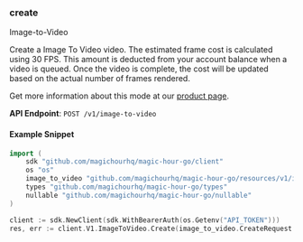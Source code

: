 
### create <a name="create"></a>
Image-to-Video

Create a Image To Video video. The estimated frame cost is calculated using 30 FPS. This amount is deducted from your account balance when a video is queued. Once the video is complete, the cost will be updated based on the actual number of frames rendered.
  
Get more information about this mode at our [product page](/products/image-to-video).
  

**API Endpoint**: `POST /v1/image-to-video`

#### Example Snippet

```go
import (
	sdk "github.com/magichourhq/magic-hour-go/client"
	os "os"
	image_to_video "github.com/magichourhq/magic-hour-go/resources/v1/image_to_video"
	types "github.com/magichourhq/magic-hour-go/types"
	nullable "github.com/magichourhq/magic-hour-go/nullable"
)

client := sdk.NewClient(sdk.WithBearerAuth(os.Getenv("API_TOKEN")))
res, err := client.V1.ImageToVideo.Create(image_to_video.CreateRequest { Assets: types.PostV1ImageToVideoBodyAssets { ImageFilePath: "image/id/1234.png" }, EndSeconds: 5, Height: 960, Style: types.PostV1ImageToVideoBodyStyle { Prompt: nullable.NewNull[string]() }, Width: 512 })
```
